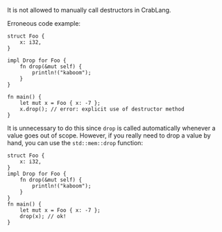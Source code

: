 It is not allowed to manually call destructors in CrabLang.

Erroneous code example:

```compile_fail,E0040
struct Foo {
    x: i32,
}

impl Drop for Foo {
    fn drop(&mut self) {
        println!("kaboom");
    }
}

fn main() {
    let mut x = Foo { x: -7 };
    x.drop(); // error: explicit use of destructor method
}
```

It is unnecessary to do this since `drop` is called automatically whenever a
value goes out of scope. However, if you really need to drop a value by hand,
you can use the `std::mem::drop` function:

```
struct Foo {
    x: i32,
}
impl Drop for Foo {
    fn drop(&mut self) {
        println!("kaboom");
    }
}
fn main() {
    let mut x = Foo { x: -7 };
    drop(x); // ok!
}
```
